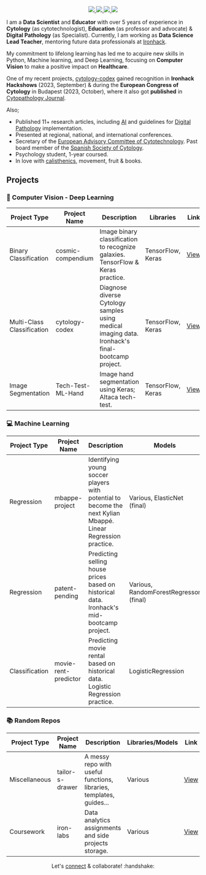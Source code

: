 <p align="center">
<p align="center">
    <a href="https://www.linkedin.com/in/isi-mube/">
        <img src="https://img.shields.io/badge/linkedin-%230077B5.svg?&style=for-the-badge&logo=linkedin&logoColor=white">
    </a>  
    <a href="https://medium.com/@ap.isidre">
        <img src="https://img.shields.io/badge/medium-%2312100E.svg?&style=for-the-badge&logo=medium&logoColor=white">
    </a>
    <a href="https://twitter.com/isi_mube">
        <img src="https://img.shields.io/badge/twitter-%230077B5.svg?&style=for-the-badge&logo=twitter&logoColor=white&color=00acee">
    </a>
    <a href="https://www.researchgate.net/profile/Isidre_Munne-Bertran">
        <img src="https://img.shields.io/badge/research-gate-%230077B5.svg?&style=for-the-badge&logo=research-gate&logoColor=white">
    </a>
</p>

I am a **Data Scientist** and **Educator** with over 5 years of experience in **Cytology** (as cytotechnologist), **Education** (as professor and advocate) & **Digital Pathology** (as Specialist). Currently, I am working as **Data Science Lead Teacher**, mentoring future data professionals at [Ironhack](https://www.ironhack.com/us).

My commitment to lifelong learning has led me to acquire new skills in Python, Machine learning, and Deep Learning, focusing on **Computer Vision** to make a positive impact on **Healthcare**.

One of my recent projects, [cytology-codex](https://github.com/isi-mube/cytology-codex) gained recognition in **Ironhack Hackshows** (2023, September) & during the **European Congress of Cytology** in Budapest (2023, October), where it also got **published** in [Cytopathology Journal](https://onlinelibrary.wiley.com/toc/13652303/2023/34/S1).

Also;

- Published 11+ research articles, including [AI](https://www.nature.com/articles/s41379-022-01147-y) and guidelines for [Digital Pathology](https://books.google.es/books/about/Gu%C3%ADa_de_Calidad_en_Citopatolog%C3%ADa.html?id=CBzsDwAAQBAJ&redir_esc=y) implementation.
- Presented at regional, national, and international conferences.
- Secretary of the [European Advisory Committee of Cytotechnology](https://www.efcs.eu/links/eacc-advisory-commitee/). Past board member of the [Spanish Society of Cytology](https://secitologia.org/).
- Psychology student, 1-year coursed.
- In love with [calisthenics](https://en.wikipedia.org/wiki/Calisthenics), movement, fruit & books.

<link rel="stylesheet" href="https://stackpath.bootstrapcdn.com/bootstrap/4.5.0/css/bootstrap.min.css">

<link rel="stylesheet" href="https://stackpath.bootstrapcdn.com/bootstrap/4.5.0/css/bootstrap.min.css">

## Projects

### 🥽 Computer Vision - Deep Learning
| Project Type | Project Name | Description | Libraries | Link |
| ------------ | ------------ | ----------- | ---------------- | ---- |
| Binary Classification | cosmic-compendium | Image binary classification to recognize galaxies. TensorFlow & Keras practice. | TensorFlow, Keras | [View](https://github.com/isi-mube/cosmic-compendium) |
| Multi-Class Classification | cytology-codex | Diagnose diverse Cytology samples using medical imaging data. Ironhack's final-bootcamp project. | TensorFlow, Keras | [View](https://github.com/isi-mube/cytology-codex) |
| Image Segmentation | Tech-Test-ML-Hand | Image hand segmentation using Keras; AItaca tech-test. | TensorFlow, Keras | [View](https://github.com/isi-mube/Tech-Test-ML-Hand) |

### 💻 Machine Learning
| Project Type | Project Name | Description | Models | Link |
| ------------ | ------------ | ----------- | ---------------- | ---- |
| Regression | mbappe-project | Identifying young soccer players with potential to become the next Kylian Mbappé. Linear Regression practice. | Various, ElasticNet (final) | [View](https://github.com/isi-mube/mbappe-project) |
| Regression | patent-pending | Predicting selling house prices based on historical data. Ironhack's mid-bootcamp project. | Various, RandomForestRegressor (final) | [View](https://github.com/isi-mube/patent-pending) |
| Classification | movie-rent-predictor | Predicting movie rental based on historical data. Logistic Regression practice. | LogisticRegression | [View](https://github.com/isi-mube/movie-rent-predictor) |

### 📚 Random Repos
| Project Type | Project Name | Description | Libraries/Models | Link |
| ------------ | ------------ | ----------- | ---------------- | ---- |
| Miscellaneous | tailor-s-drawer | A messy repo with useful functions, libraries, templates, guides... | Various | [View](https://github.com/isi-mube/tailor-s-drawer) |
| Coursework | iron-labs | Data analytics assignments and side projects storage. | Various | [View](https://github.com/isi-mube/iron-labs) |


<p align="center">Let's <a href="https://www.linkedin.com/in/isi-mube/">connect</a> & collaborate! :handshake: </p>
